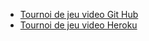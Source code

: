 * [Tournoi de jeu video Git Hub](https://github.com/MiguelJerome/Jeu-video-tournoi)
* [Tournoi de jeu video Heroku](https://github.com/MiguelJerome/Jeu-video-tournoi)